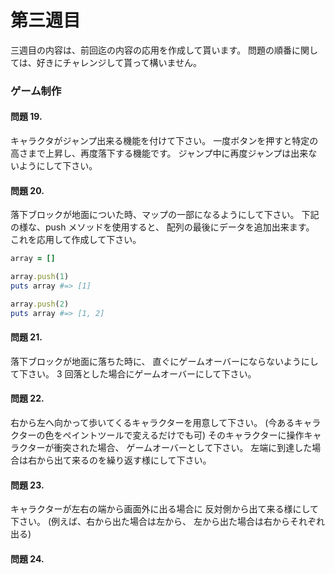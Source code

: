 第三週目
========

三週目の内容は、前回迄の内容の応用を作成して貰います。
問題の順番に関しては、好きにチャレンジして貰って構いません。

### ゲーム制作

#### 問題 19.

キャラクタがジャンプ出来る機能を付けて下さい。
一度ボタンを押すと特定の高さまで上昇し、再度落下する機能です。
ジャンプ中に再度ジャンプは出来ないようにして下さい。

#### 問題 20.

落下ブロックが地面についた時、マップの一部になるようにして下さい。
下記の様な、push メソッドを使用すると、
配列の最後にデータを追加出来ます。
これを応用して作成して下さい。

```ruby
array = []

array.push(1)
puts array #=> [1]

array.push(2)
puts array #=> [1, 2]
```

#### 問題 21.

落下ブロックが地面に落ちた時に、
直ぐにゲームオーバーにならないようにして下さい。
3 回落とした場合にゲームオーバーにして下さい。

#### 問題 22.

右から左へ向かって歩いてくるキャラクターを用意して下さい。
(今あるキャラクターの色をペイントツールで変えるだけでも可)
そのキャラクターに操作キャラクターが衝突された場合、
ゲームオーバーとして下さい。
左端に到達した場合は右から出て来るのを繰り返す様にして下さい。

#### 問題 23.

キャラクターが左右の端から画面外に出る場合に
反対側から出て来る様にして下さい。
(例えば、右から出た場合は左から、
左から出た場合は右からそれぞれ出る)

#### 問題 24.

